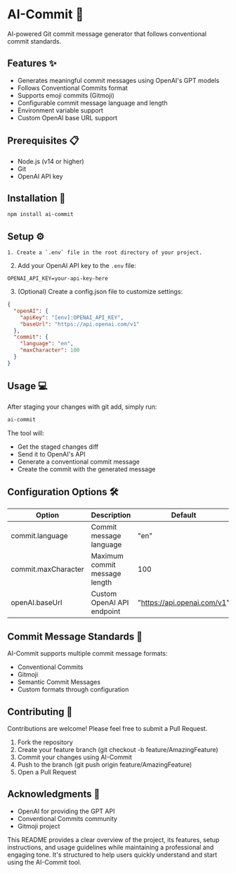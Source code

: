 # AI-Commit 🤖

AI-powered Git commit message generator that follows conventional commit standards.

## Features ✨

- Generates meaningful commit messages using OpenAI's GPT models
- Follows Conventional Commits format
- Supports emoji commits (Gitmoji)
- Configurable commit message language and length
- Environment variable support
- Custom OpenAI base URL support

## Prerequisites 📋

- Node.js (v14 or higher)
- Git
- OpenAI API key

## Installation 🚀

```bash
npm install ai-commit
```

## Setup ⚙️

    1. Create a `.env` file in the root directory of your project.

2. Add your OpenAI API key to the `.env` file:

```
OPENAI_API_KEY=your-api-key-here
```

3. (Optional) Create a config.json file to customize settings:

```json
{
  "openAI": {
    "apiKey": "[env]:OPENAI_API_KEY",
    "baseUrl": "https://api.openai.com/v1"
  },
  "commit": {
    "language": "en",
    "maxCharacter": 100
  }
}
```

## Usage 💻

After staging your changes with git add, simply run:

```bash
ai-commit
```

The tool will:

- Get the staged changes diff
- Send it to OpenAI's API
- Generate a conventional commit message
- Create the commit with the generated message

## Configuration Options 🛠️
| Option | Description | Default |
|---------|-------------|---------|
| commit.language | Commit message language | "en" |
| commit.maxCharacter | Maximum commit message length | 100 |
| openAI.baseUrl | Custom OpenAI API endpoint | "https://api.openai.com/v1" |

## Commit Message Standards 📝
AI-Commit supports multiple commit message formats:

- Conventional Commits
- Gitmoji
- Semantic Commit Messages
- Custom formats through configuration

## Contributing 🤝
Contributions are welcome! Please feel free to submit a Pull Request.

1. Fork the repository
2. Create your feature branch (git checkout -b feature/AmazingFeature)
3. Commit your changes using AI-Commit
4. Push to the branch (git push origin feature/AmazingFeature)
5. Open a Pull Request

## Acknowledgments 🙏
- OpenAI for providing the GPT API
- Conventional Commits community
- Gitmoji project

This README provides a clear overview of the project, its features, setup instructions, and usage guidelines while maintaining a professional and engaging tone. It's structured to help users quickly understand and start using the AI-Commit tool.

